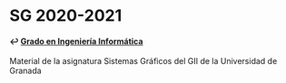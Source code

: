 # SG 2020-2021
#### ↩️ [Grado en Ingeniería Informática](https://github.com/clarasdfgh/GII)
Material de la asignatura Sistemas Gráficos del GII de la Universidad de Granada
